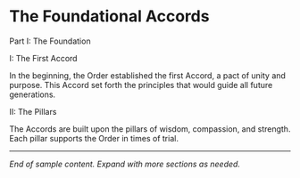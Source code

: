 # The Foundational Accords

Part I: The Foundation

I: The First Accord

In the beginning, the Order established the first Accord, a pact of unity and purpose. This Accord set forth the principles that would guide all future generations.

II: The Pillars

The Accords are built upon the pillars of wisdom, compassion, and strength. Each pillar supports the Order in times of trial.

---

*End of sample content. Expand with more sections as needed.*